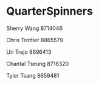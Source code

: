 # QuarterSpinners

Sherry Wang 
8714046

Chris Trottier
8865579

Uri Trejo
8696413

Chantal Tseung
8716320

Tyler Tsang
8659481
